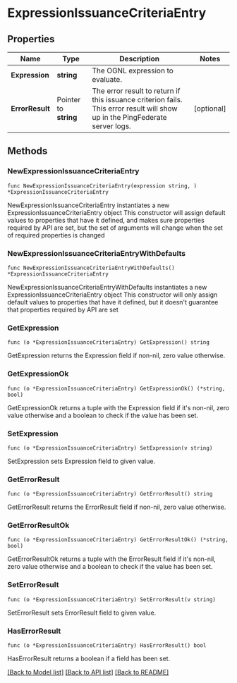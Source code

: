 # ExpressionIssuanceCriteriaEntry

## Properties

Name | Type | Description | Notes
------------ | ------------- | ------------- | -------------
**Expression** | **string** | The OGNL expression to evaluate. | 
**ErrorResult** | Pointer to **string** | The error result to return if this issuance criterion fails. This error result will show up in the PingFederate server logs. | [optional] 

## Methods

### NewExpressionIssuanceCriteriaEntry

`func NewExpressionIssuanceCriteriaEntry(expression string, ) *ExpressionIssuanceCriteriaEntry`

NewExpressionIssuanceCriteriaEntry instantiates a new ExpressionIssuanceCriteriaEntry object
This constructor will assign default values to properties that have it defined,
and makes sure properties required by API are set, but the set of arguments
will change when the set of required properties is changed

### NewExpressionIssuanceCriteriaEntryWithDefaults

`func NewExpressionIssuanceCriteriaEntryWithDefaults() *ExpressionIssuanceCriteriaEntry`

NewExpressionIssuanceCriteriaEntryWithDefaults instantiates a new ExpressionIssuanceCriteriaEntry object
This constructor will only assign default values to properties that have it defined,
but it doesn't guarantee that properties required by API are set

### GetExpression

`func (o *ExpressionIssuanceCriteriaEntry) GetExpression() string`

GetExpression returns the Expression field if non-nil, zero value otherwise.

### GetExpressionOk

`func (o *ExpressionIssuanceCriteriaEntry) GetExpressionOk() (*string, bool)`

GetExpressionOk returns a tuple with the Expression field if it's non-nil, zero value otherwise
and a boolean to check if the value has been set.

### SetExpression

`func (o *ExpressionIssuanceCriteriaEntry) SetExpression(v string)`

SetExpression sets Expression field to given value.


### GetErrorResult

`func (o *ExpressionIssuanceCriteriaEntry) GetErrorResult() string`

GetErrorResult returns the ErrorResult field if non-nil, zero value otherwise.

### GetErrorResultOk

`func (o *ExpressionIssuanceCriteriaEntry) GetErrorResultOk() (*string, bool)`

GetErrorResultOk returns a tuple with the ErrorResult field if it's non-nil, zero value otherwise
and a boolean to check if the value has been set.

### SetErrorResult

`func (o *ExpressionIssuanceCriteriaEntry) SetErrorResult(v string)`

SetErrorResult sets ErrorResult field to given value.

### HasErrorResult

`func (o *ExpressionIssuanceCriteriaEntry) HasErrorResult() bool`

HasErrorResult returns a boolean if a field has been set.


[[Back to Model list]](../README.md#documentation-for-models) [[Back to API list]](../README.md#documentation-for-api-endpoints) [[Back to README]](../README.md)


